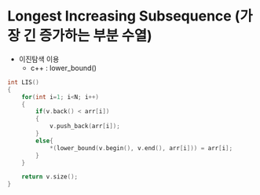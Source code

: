 # Longest Increasing Subsequence (가장 긴 증가하는 부분 수열)
- 이진탐색 이용
  - c++ : lower_bound()

~~~c++
int LIS()
{
    for(int i=1; i<N; i++)
    {
        if(v.back() < arr[i])
        {
            v.push_back(arr[i]);
        }
        else{
            *(lower_bound(v.begin(), v.end(), arr[i])) = arr[i];
        }
    }

    return v.size();
}
~~~